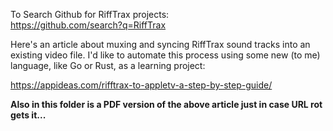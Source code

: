 To Search Github for RiffTrax projects:
<br />
https://github.com/search?q=RiffTrax


Here's an article about muxing and syncing RiffTrax sound tracks into an existing video file.
I'd like to automate this process using some new (to me) language, like Go or Rust, as a learning project:

https://appideas.com/rifftrax-to-appletv-a-step-by-step-guide/

**Also in this folder is a PDF version of the above article just in case URL rot gets it...**
